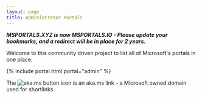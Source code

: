 ```yaml
---
layout: page
title: Administrator Portals
---
```

***MSPORTALS.XYZ is now MSPORTALS.IO - Please update your bookmarks, and a redirect will be in place for 2 years.***

Welcome to this community driven project to list all of Microsoft's portals in one place.

{% include portal.html portal="admin" %}

The ![aka.ms button](.\images\akaMsIcon.png) icon is an aka.ms link - a Microsoft owned domain used for shortlinks.

